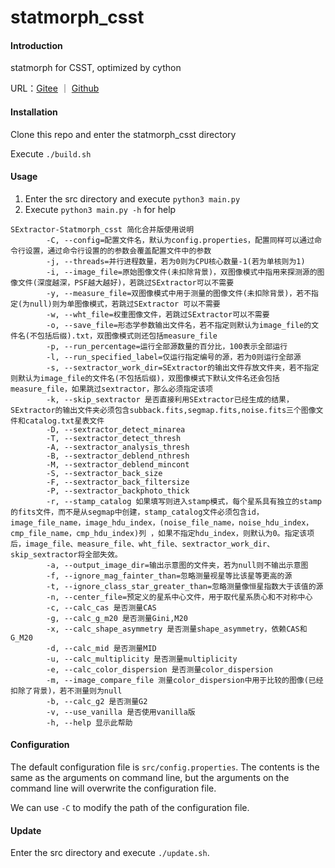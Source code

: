 # statmorph_csst

#### Introduction
statmorph for CSST, optimized by cython

URL：[Gitee](https://gitee.com/pentyum/statmorph_csst) ｜ [Github](https://github.com/pentyum/statmorph_csst)

#### Installation

Clone this repo and enter the statmorph_csst directory

Execute `./build.sh`

#### Usage

1.  Enter the src directory and execute `python3 main.py`
2.  Execute `python3 main.py -h` for help

```
SExtractor-Statmorph_csst 简化合并版使用说明
        -C, --config=配置文件名，默认为config.properties，配置同样可以通过命令行设置，通过命令行设置的的参数会覆盖配置文件中的参数
        -j, --threads=并行进程数量，若为0则为CPU核心数量-1(若为单核则为1)
        -i, --image_file=原始图像文件(未扣除背景)，双图像模式中指用来探测源的图像文件(深度越深，PSF越大越好)，若跳过SExtractor可以不需要
        -y, --measure_file=双图像模式中用于测量的图像文件(未扣除背景)，若不指定(为null)则为单图像模式，若跳过SExtractor 可以不需要
        -w, --wht_file=权重图像文件，若跳过SExtractor可以不需要
        -o, --save_file=形态学参数输出文件名，若不指定则默认为image_file的文件名(不包括后缀).txt，双图像模式则还包括measure_file
        -p, --run_percentage=运行全部源数量的百分比，100表示全部运行
        -l, --run_specified_label=仅运行指定编号的源，若为0则运行全部源
        -s, --sextractor_work_dir=SExtractor的输出文件存放文件夹，若不指定则默认为image_file的文件名(不包括后缀)，双图像模式下默认文件名还会包括measure_file，如果跳过sextractor，那么必须指定该项
        -k, --skip_sextractor 是否直接利用SExtractor已经生成的结果，SExtractor的输出文件夹必须包含subback.fits,segmap.fits,noise.fits三个图像文件和catalog.txt星表文件
        -D, --sextractor_detect_minarea
        -T, --sextractor_detect_thresh
        -A, --sextractor_analysis_thresh
        -B, --sextractor_deblend_nthresh
        -M, --sextractor_deblend_mincont
        -S, --sextractor_back_size
        -F, --sextractor_back_filtersize
        -P, --sextractor_backphoto_thick
        -r, --stamp_catalog 如果填写则进入stamp模式，每个星系具有独立的stamp的fits文件，而不是从segmap中创建，stamp_catalog文件必须包含id，image_file_name，image_hdu_index，(noise_file_name，noise_hdu_index，cmp_file_name，cmp_hdu_index)列 ，如果不指定hdu_index，则默认为0。指定该项后，image_file、measure_file、wht_file、sextractor_work_dir、skip_sextractor将全部失效。
        -a, --output_image_dir=输出示意图的文件夹，若为null则不输出示意图
        -f, --ignore_mag_fainter_than=忽略测量视星等比该星等更高的源
        -t, --ignore_class_star_greater_than=忽略测量像恒星指数大于该值的源
        -n, --center_file=预定义的星系中心文件，用于取代星系质心和不对称中心
        -c, --calc_cas 是否测量CAS
        -g, --calc_g_m20 是否测量Gini,M20
        -x, --calc_shape_asymmetry 是否测量shape_asymmetry，依赖CAS和G_M20
        -d, --calc_mid 是否测量MID
        -u, --calc_multiplicity 是否测量multiplicity
        -e, --calc_color_dispersion 是否测量color_dispersion
        -m, --image_compare_file 测量color_dispersion中用于比较的图像(已经扣除了背景)，若不测量则为null
        -b, --calc_g2 是否测量G2
        -v, --use_vanilla 是否使用vanilla版
        -h, --help 显示此帮助
```

#### Configuration
The default configuration file is `src/config.properties`. The contents is the same as the arguments on command line, but the arguments on the command line will overwrite the configuration file.

We can use `-C` to modify the path of the configuration file.

#### Update
Enter the src directory and execute `./update.sh`.

